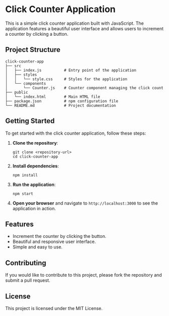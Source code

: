 # Click Counter Application

This is a simple click counter application built with JavaScript. The application features a beautiful user interface and allows users to increment a counter by clicking a button.

## Project Structure

```
click-counter-app
├── src
│   ├── index.js          # Entry point of the application
│   ├── styles
│   │   └── style.css     # Styles for the application
│   └── components
│       └── Counter.js    # Counter component managing the click count
├── public
│   └── index.html        # Main HTML file
├── package.json          # npm configuration file
└── README.md             # Project documentation
```

## Getting Started

To get started with the click counter application, follow these steps:

1. **Clone the repository**:
   ```
   git clone <repository-url>
   cd click-counter-app
   ```

2. **Install dependencies**:
   ```
   npm install
   ```

3. **Run the application**:
   ```
   npm start
   ```

4. **Open your browser** and navigate to `http://localhost:3000` to see the application in action.

## Features

- Increment the counter by clicking the button.
- Beautiful and responsive user interface.
- Simple and easy to use.

## Contributing

If you would like to contribute to this project, please fork the repository and submit a pull request. 

## License

This project is licensed under the MIT License.